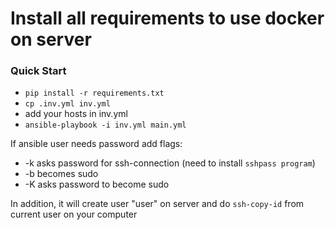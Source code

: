 # Install all requirements to use docker on server

### Quick Start
 - `pip install -r requirements.txt`
 - `cp .inv.yml inv.yml`
 - add your hosts in inv.yml
 - `ansible-playbook -i inv.yml main.yml`

If ansible user needs password add flags:
 - -k asks password for ssh-connection (need to install `sshpass program`)
 - -b becomes sudo
 - -K asks password to become sudo

In addition, it will create user "user" on server and do `ssh-copy-id` from current user on your computer
